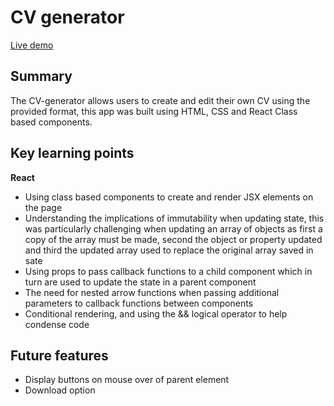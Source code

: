 # CV generator

[Live demo](TBC)

## Summary

The CV-generator allows users to create and edit their own CV using the provided format, this app was built using HTML, CSS and React Class based components.

## Key learning points

**React**

- Using class based components to create and render JSX elements on the page
- Understanding the implications of immutability when updating state, this was particularly challenging when updating an array of objects as first a copy of the array must be made, second the object or property updated and third the updated array used to replace the original array saved in sate
- Using props to pass callback functions to a child component which in turn are used to update the state in a parent component
- The need for nested arrow functions when passing additional parameters to callback functions between components
- Conditional rendering, and using the && logical operator to help condense code

## Future features

- Display buttons on mouse over of parent element
- Download option
